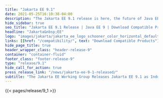 ```yaml
---
title: "Jakarta EE 9.1"
date: 2021-05-25T16:10:38-04:00
description: "The Jakarta EE 9.1 release is here, the future of Java EE. Download compatible products and see what’s new in the specifications."
hide_sidebar: true
seo_title: "Jakarta EE 9.1 Release | Java EE 9 | Download Compatible Products & Specifications"
headline: "Jakarta&nbsp;EE"
logo: "images/jakarta/jakarta_ee_logo_schooner_color_horizontal_default.png"
links: [[href: "/compatibility/", text: "Download Compatible Products"], [href: "/specifications/", text: "Specifications"]]
hide_page_title: true
header_wrapper_class: "header-release-9"
container: "container-fluid"
footer_class: "footer-release-9"
type: "release/9.1"
hide_call_for_action: true
press_release_link: "/news/jakarta-ee-9-1-released/"
subtitle: "The Jakarta EE Working Group Releases Jakarta EE 9.1 as Industry Continues to Embrace Open Source Enterprise Java"
---
```


{{< pages/release/9_1 >}}
